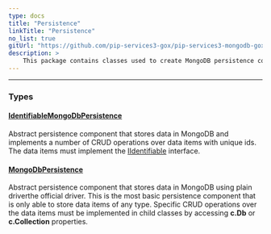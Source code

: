 ```yaml
---
type: docs
title: "Persistence"
linkTitle: "Persistence"
no_list: true
gitUrl: "https://github.com/pip-services3-gox/pip-services3-mongodb-gox"
description: >
    This package contains classes used to create MongoDB persistence components.
---
```

---

<div class="module-body"> 

### Types

#### [IdentifiableMongoDbPersistence](identifiable_mongodb_persistence)
Abstract persistence component that stores data in MongoDB
and implements a number of CRUD operations over data items with unique ids.
The data items must implement the [IIdentifiable](../../commons/data/iidentifiable) interface.

#### [MongoDbPersistence](mongodb_persistence)
Abstract persistence component that stores data in MongoDB using plain driverthe official driver.
This is the most basic persistence component that is only
able to store data items of any type. Specific CRUD operations
over the data items must be implemented in child classes by
accessing **c.Db** or **c.Collection** properties.

</div>
